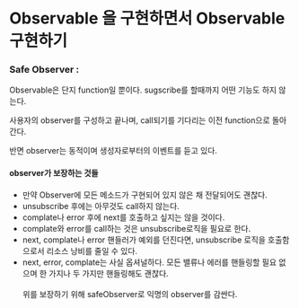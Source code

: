 # Observable 을 구현하면서 Observable 구현하기

### Safe Observer : 
Observable은 단지 function일 뿐이다. sugscribe를 할때까지 어떤 기능도 하지 않는다. 

사용자의 observer를 구성하고 끝나며, call되기를 기다리는 이전 function으로 돌아간다. 

반면 observer는 동적이며 생성자로부터의 이벤트를 듣고 있다.

#### observer가 보장하는 것들

* 만약 Observer에 모든 메소드가 구현되어 있지 않은 채 전달되어도 괜찮다.
* unsubscribe 후에는 아무것도 call하지 않는다.
* complate나 error 후에 next를 호출하고 싶지는 않을 것이다.
* complate와 error를 call하는 것은 unsubscribe로직을 필요로 한다.
* next, complate나 error 핸들러가 예외를 던진다면, unsubscribe 로직을 호출함으로서 리소스 낭비를 줄일 수 있다.
* next, error, complate는 사실 옵셔널하다. 모든 밸류나 에러를 핸들링할 필요 없으며 한 가지나 두 가지만 핸들링해도 괜찮다.
<br><br>
위를 보장하기 위해 safeObserver로 익명의 observer를 감싼다.